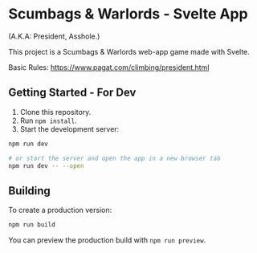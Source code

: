 # Scumbags & Warlords - Svelte App
(A.K.A: President, Asshole.)

This project is a Scumbags & Warlords web-app game made with Svelte.

Basic Rules: https://www.pagat.com/climbing/president.html


## Getting Started - For Dev

1. Clone this repository.
2. Run `npm install`.
3. Start the development server:
```bash
npm run dev

# or start the server and open the app in a new browser tab
npm run dev -- --open
```


## Building

To create a production version:
```bash
npm run build
```

You can preview the production build with `npm run preview`.
